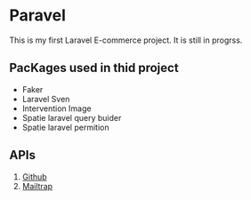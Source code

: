 # Paravel
This is my first Laravel E-commerce project. It is still in progrss. 

## PacKages used in thid project

* Faker
* Laravel Sven
* Intervention Image
* Spatie laravel query buider
* Spatie laravel permition
  
## APIs
1. [Github](https://github.com/)
2. [Mailtrap](https://mailtrap.io/)


